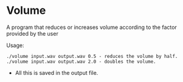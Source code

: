 # Volume 

A program that reduces or increases volume according to the factor provided by the user

Usage:

	./volume input.wav output.wav 0.5 - reduces the volume by half.
	./volume input.wav output.wav 2.0 - doubles the volume.

* All this is saved in the output file.
